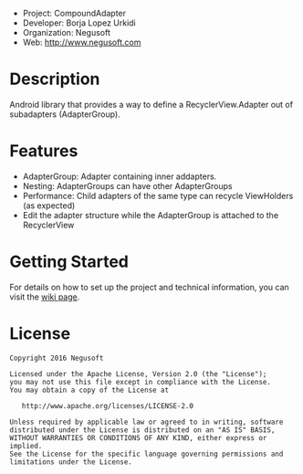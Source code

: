  - Project: CompoundAdapter
 - Developer: Borja Lopez Urkidi
 - Organization: Negusoft
 - Web: http://www.negusoft.com


Description
===========

Android library that provides a way to define a RecyclerView.Adapter out of subadapters (AdapterGroup).


Features
========
- AdapterGroup: Adapter containing inner addapters.
- Nesting: AdapterGroups can have other AdapterGroups
- Performance: Child adapters of the same type can recycle ViewHolders (as expected)
- Edit the adapter structure while the AdapterGroup is attached to the RecyclerView


Getting Started
===============

For details on how to set up the project and technical information, you can visit the [wiki page](https://github.com/negusoft/CompoundAdapter-android/wiki).


License
=======

    Copyright 2016 Negusoft

    Licensed under the Apache License, Version 2.0 (the "License");
    you may not use this file except in compliance with the License.
    You may obtain a copy of the License at

       http://www.apache.org/licenses/LICENSE-2.0

    Unless required by applicable law or agreed to in writing, software
    distributed under the License is distributed on an "AS IS" BASIS,
    WITHOUT WARRANTIES OR CONDITIONS OF ANY KIND, either express or implied.
    See the License for the specific language governing permissions and
    limitations under the License.
